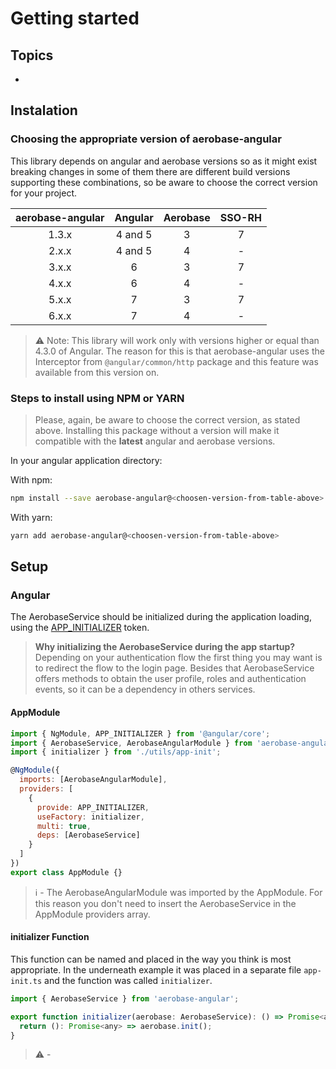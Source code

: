 # Getting started

## Topics

- [](#)

## Instalation

### Choosing the appropriate version of aerobase-angular

This library depends on angular and aerobase versions so as it might exist breaking changes in some of them there are different build versions supporting these combinations, so be aware to choose the correct version for your project.

| aerobase-angular | Angular | Aerobase | SSO-RH |
| :--------------: | :-----: | :------: | :----: |
|      1.3.x       | 4 and 5 |    3     |   7    |
|      2.x.x       | 4 and 5 |    4     |   -    |
|      3.x.x       |    6    |    3     |   7    |
|      4.x.x       |    6    |    4     |   -    |
|      5.x.x       |    7    |    3     |   7    |
|      6.x.x       |    7    |    4     |   -    |

> ⚠️ Note: This library will work only with versions higher or equal than 4.3.0 of Angular. The reason for this is that aerobase-angular uses the Interceptor from `@angular/common/http` package and this feature was available from this version on.

### Steps to install using NPM or YARN

> Please, again, be aware to choose the correct version, as stated above. Installing this package without a version will make it compatible with the **latest** angular and aerobase versions.

In your angular application directory:

With npm:

```sh
npm install --save aerobase-angular@<choosen-version-from-table-above>
```

With yarn:

```sh
yarn add aerobase-angular@<choosen-version-from-table-above>
```

## Setup

### Angular

The AerobaseService should be initialized during the application loading, using the [APP_INITIALIZER](https://angular.io/api/core/APP_INITIALIZER) token.

> **Why initializing the AerobaseService during the app startup?** Depending on your authentication flow the first thing you may want is to redirect the flow to the login page. Besides that AerobaseService offers methods to obtain the user profile, roles and authentication events, so it can be a dependency in others services.

#### AppModule

```js
import { NgModule, APP_INITIALIZER } from '@angular/core';
import { AerobaseService, AerobaseAngularModule } from 'aerobase-angular';
import { initializer } from './utils/app-init';

@NgModule({
  imports: [AerobaseAngularModule],
  providers: [
    {
      provide: APP_INITIALIZER,
      useFactory: initializer,
      multi: true,
      deps: [AerobaseService]
    }
  ]
})
export class AppModule {}
```

> ℹ️ - The AerobaseAngularModule was imported by the AppModule. For this reason you don't need to insert the AerobaseService in the AppModule providers array.

#### initializer Function

This function can be named and placed in the way you think is most appropriate. In the underneath example it was placed in a separate file `app-init.ts` and the function was called `initializer`.

```js
import { AerobaseService } from 'aerobase-angular';

export function initializer(aerobase: AerobaseService): () => Promise<any> {
  return (): Promise<any> => aerobase.init();
}
```

> ⚠️ -
